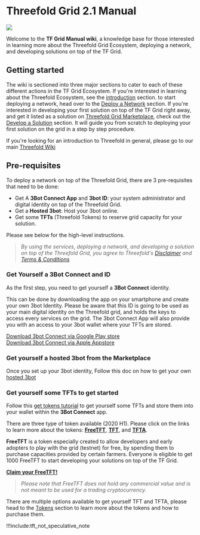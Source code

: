 # Threefold Grid 2.1 Manual

![](./img/storage_compute.png)

Welcome to the __TF Grid Manual wiki__, a knowledge base for those interested in learning more about the Threefold Grid Ecosystem, deploying a network, and developing solutions on top of the TF Grid.

## Getting started

The wiki is sectioned into three major sections to cater to each of these different actions in the TF Grid Ecosystem. If you're interested in learning about the Threefold Ecosystem, see the [introduction](#intro) section. to start deploying a network, head over to the  [Deploy a Network](#getting_started_network.md) section. If you're interested in developing your first solution on top of the TF Grid right away, and get it listed as a solution on [Threefold Grid Marketplace](#marketplace), check out the [Develop a Solution](getting_started_first_solution.md) section. It will guide you from scratch to deploying your first solution on the grid in a step by step procedure.

If you're looking for an introduction to Threefold in general, please go to our main [Threefold Wiki](wiki.threefold.io) 


## Pre-requisites

To deploy a network on top of the Threefold Grid, there are 3 pre-requisites that need to be done:
- Get A __3Bot Connect App__ and __3bot ID__: your system administrator and digital identity on top of the Threefold Grid.
- Get a __Hosted 3bot__: Host your 3bot online.
- Get some __TFTs__ (Threefold Tokens) to reserve grid capacity for your solution.

Please see below for the high-level instructions.

> _By using the services, deploying a network, and developing a solution on top of the Threefold Grid, you agree to Threefold's [Disclaimer](#disclaimer) and [Terms & Conditions](terms_conditions.md)_

### Get Yourself a 3Bot Connect and ID

As the first step, you need to get yourself a **3Bot Connect** identity.  

This can be done by downloading the app on your smartphone and create your own 3bot Identity. Please be aware that this ID is going to be used as your main digital identity on the Threefold grid, and holds the keys to access every services on the grid.  The 3bot Connect App will also provide you with an access to your 3bot wallet where your TFTs are stored.

 [Download 3bot Connect via Google Play store](https://play.google.com/store/apps/details?id=org.jimber.threebotlogin&hl=en) <BR>
 [Download 3bot Connect via Apple Appstore](https://apps.apple.com/us/app/3bot-connect/id1459845885)


### Get yourself a **hosted 3bot** from the Marketplace

Once you set up your 3bot identity, Follow this doc on how to get your own [hosted 3bot](../marketplace/threebot.md)  

### Get yourself some TFTs to get started

Follow this [get tokens tutorial](./getting_started_tft.md) to get yourself some TFTs and store them into your wallet within the **3Bot Connect** app.

There are three type of token available (2020 H1). Please click on the links to learn more about the tokens: 
[__FreeTFT__](https://github.com/threefoldfoundation/tft-stellar/#freetft), [__TFT__](https://github.com/threefoldfoundation/tft-stellar/#tft), and [__TFTA__](https://github.com/threefoldfoundation/tft-stellar/#tfta).

__FreeTFT__ is a token especially created to allow developers and early adopters to play with the grid (testnet) for free, by spending them to purchase capacities provided by certain farmers. Everyone is eligible to get 1000 FreeTFT to start developing your solutions on top of the TF Grid. 

[__Claim your FreeTFT!__](https://getfreetft.testnet.threefold.io)

> _Please note that FreeTFT does not hold any commercial value and is not meant to be used for a trading cryptocurrency._

There are multiple options available to get yourself TFT and TFTA, please head to the [Tokens](tokens.md) section to  learn more about the tokens and how to purchase them.

!!!include:tft_not_speculative_note
